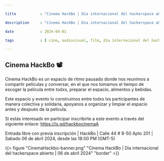 ```yaml
---

title           : "Cinema HackBo | Día internacional del hackerspace abierto"

description     : "Cinema HackBo | Día internacional del hackerspace abierto"

date            : 2024-04-01

tags            : [ cine, audiovisual, film, día internacional del hackerspace abierto ]

---
```


## Cinema HackBo 📽  

Cinema HackBo es un espacio de ritmo pausado
donde nos reunimos a compartir películas y conversar,
en el que nos tomamos el tiempo de escoger la película entre todxs, 
preparar el espacio, alimentos y bebidas.

Este espacio y evento lo construimos entre todxs lxs participantes 
de manera colectiva y solidaria, 
apoyanos a organizar y limpiar el espacio antes y después de la película.

Si estás interesadx en participar 
inscribirte a este evento 
a través del siguiente enlace:
https://is.gd/hackbocinemaA

Entrada libre con previa inscripción | HackBo | Calle 44 # 8-50 Apto 201 | Sabado 06 de abril 2024, desde las 18:00 PM (GMT-5)

{{< figure "CinemaHackbo-banner.png" "Cinema HackBo | Día internacional del hackerspace abierto | 06 de abril 2024" "border" >}}

